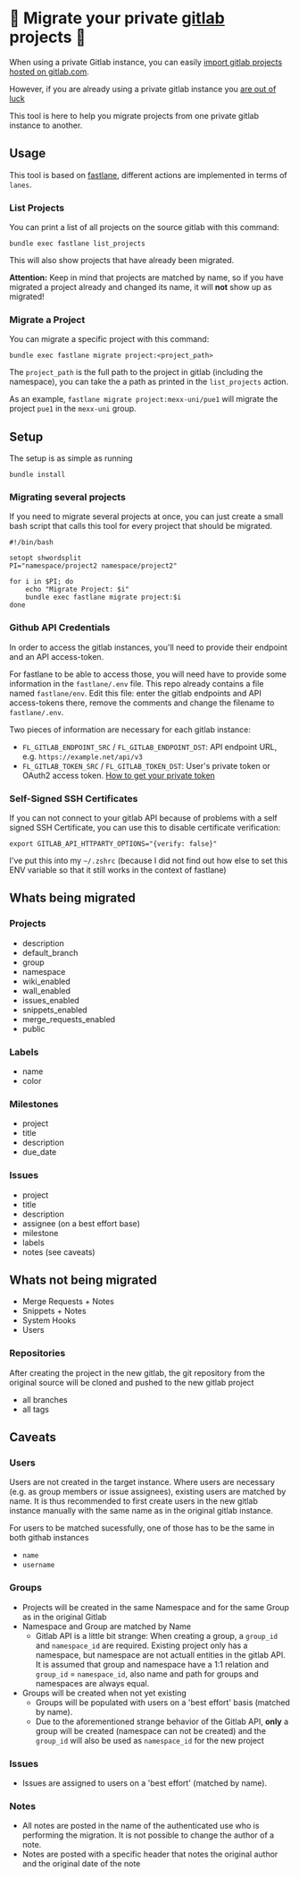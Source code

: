 # 🤘 Migrate your private [gitlab](https://about.gitlab.com) projects 🤘

When using a private Gitlab instance, you can easily [import gitlab projects hosted on gitlab.com](http://doc.gitlab.com/ce/workflow/importing/import_projects_from_gitlab_com.html#project-importing-from-gitlab.com-to-your-private-gitlab-instance).

However, if you are already using a private gitlab instance you [are out of luck](http://feedback.gitlab.com/forums/176466-general/suggestions/4488044-add-import-export-functionality-for-projects?page=1&per_page=20)

This tool is here to help you migrate projects from one private gitlab instance to another. 

## Usage

This tool is based on [fastlane](https://fastlane.tools), different actions are implemented in terms of `lanes`.

### List Projects

You can print a list of all projects on the source gitlab with this command:

```
bundle exec fastlane list_projects
```` 

This will also show projects that have already been migrated.

**Attention:** Keep in mind that projects are matched by name, so if you have migrated a project already and changed its name, it will **not** show up as migrated!

### Migrate a Project

You can migrate a specific project with this command:

```
bundle exec fastlane migrate project:<project_path>
```

The `project_path` is the full path to the project in gitlab (including the namespace), you can take the a path as printed in the `list_projects` action. 

As an example, `fastlane migrate project:mexx-uni/pue1` will migrate the project `pue1` in the `mexx-uni` group.

## Setup

The setup is as simple as running

```
bundle install
```

### Migrating several projects

If you need to migrate several projects at once, you can just create a small bash script that calls this tool for every project that should be migrated. 

```
#!/bin/bash

setopt shwordsplit
PI="namespace/project2 namespace/project2"

for i in $PI; do
	echo "Migrate Project: $i"
	bundle exec fastlane migrate project:$i
done
```

### Github API Credentials

In order to access the gitlab instances, you'll need to provide their endpoint and an API access-token.

For fastlane to be able to access those, you will need have to provide some information in the `fastlane/.env` file. 
This repo already contains a file named `fastlane/env`. Edit this file: enter the gitlab endpoints and API access-tokens there, remove the comments and change the filename to `fastlane/.env`.

Two pieces of information are necessary for each gitlab instance:

* `FL_GITLAB_ENDPOINT_SRC` / `FL_GITLAB_ENDPOINT_DST`: API endpoint URL, e.g. `https://example.net/api/v3`
* `FL_GITLAB_TOKEN_SRC` / `FL_GITLAB_TOKEN_DST`: User's private token or OAuth2 access token. [How to get your private token](https://www.safaribooksonline.com/library/view/gitlab-cookbook/9781783986842/ch06s05.html)

### Self-Signed SSH Certificates

If you can not connect to your gitlab API because of problems with a self signed SSH Certificate, you can use this to disable certificate verification:

```export GITLAB_API_HTTPARTY_OPTIONS="{verify: false}"```

I've put this into my `~/.zshrc` (because I did not find out how else to set this ENV variable so that it still works in the context of fastlane)

## Whats being migrated

### Projects

* description
* default_branch
* group
* namespace
* wiki_enabled
* wall_enabled
* issues_enabled
* snippets_enabled
* merge_requests_enabled
* public

### Labels

* name
* color

### Milestones

* project
* title
* description
* due_date

### Issues

* project
* title
* description
* assignee (on a best effort base)
* milestone
* labels
* notes (see caveats)

## Whats not being migrated

* Merge Requests + Notes
* Snippets + Notes
* System Hooks
* Users

### Repositories

After creating the project in the new gitlab, the git repository from the original source will be cloned and pushed to the new gitlab project

* all branches
* all tags

## Caveats

### Users

Users are not created in the target instance. Where users are necessary (e.g. as group members or issue assignees), existing users are matched by name. It is thus recommended to first create users in the new gitlab instance manually with the same name as in the original gitlab instance.

For users to be matched sucessfully, one of those has to be the same in both githab instances

* `name`
* `username`

### Groups

* Projects will be created in the same Namespace and for the same Group as in the original Gitlab
* Namespace and Group are matched by Name
  * Gitlab API is a little bit strange: When creating a group, a `group_id` and `namespace_id` are required. Existing project only has a namespace, but namespace are not actuall entities in the gitlab API. It is assumed that group and namespace have a 1:1 relation and `group_id` = `namespace_id`, also name and path for groups and namespaces are always equal. 
* Groups will be created when not yet existing
  * Groups will be populated with users on a 'best effort' basis (matched by name).
  * Due to the aforementioned strange behavior of the Gitlab API, **only** a group will be created (namespace can not be created) and the `group_id` will also be used as `namespace_id` for the new project

### Issues

* Issues are assigned to users on a 'best effort' (matched by name). 

### Notes

* All notes are posted in the name of the authenticated use who is performing the migration. It is not possible to change the author of a note. 
* Notes are posted with a specific header that notes the original author and the original date of the note


